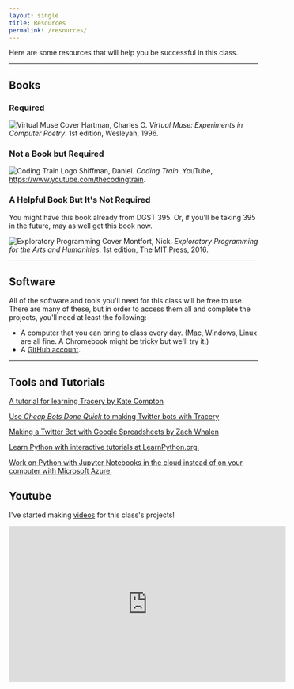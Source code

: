 ```yaml
---
layout: single
title: Resources
permalink: /resources/
---
```


Here are some resources that will help you be successful in this class.

---

## Books

<h3 style="clear:left">Required</h3>

<img class="rt" src="{{ site.baseurl }}/images/virtualmuse.jpg" alt="Virtual Muse Cover" /> Hartman, Charles O. _Virtual Muse: Experiments in Computer Poetry_. 1st edition, Wesleyan, 1996.

<h3 style="clear:left">Not a Book but Required</h3>

<img class="rt" src="{{ site.baseurl }}/images/coding-train.jpg" alt="Coding Train Logo" /> Shiffman, Daniel. _Coding Train_. YouTube, <a href="https://www.youtube.com/thecodingtrain">https://www.youtube.com/thecodingtrain</a>.


<h3 style="clear:left">A Helpful Book But It's Not Required</h3>
You might have this book already from DGST 395. Or, if you'll be taking 395 in the future, may as well get this book now.

<img class="rt" src="{{ site.baseurl }}/images/ep.jpg" alt="Exploratory Programming Cover" /> Montfort, Nick. _Exploratory Programming for the Arts and Humanities_. 1st edition, The MIT Press, 2016.

---

## Software

All of the software and tools you'll need for this class will be free to use. There are many of these, but in order to access them all and complete the projects, you'll need at least the following:

 - A computer that you can bring to class every day. (Mac, Windows, Linux are all fine. A Chromebook might be tricky but we'll try it.)
 - A <a href="http://www.github.com">GitHub account</a>.

 ---

## Tools and Tutorials

<a href="http://www.crystalcodepalace.com/traceryTut.html">A tutorial for learning Tracery by Kate Compton</a>

<a href="http://cheapbotsdonequick.com">Use _Cheap Bots Done Quick_ to making Twitter bots with Tracery</a>

<a href="https://zachwhalen.github.io/ssbot/">Making a Twitter Bot with Google Spreadsheets by Zach Whalen</a>

<a href="http://www.learnpython.org">Learn Python with interactive tutorials at LearnPython.org.</a>

<a href="http://notebooks.azure.com">Work on Python with Jupyter Notebooks in the cloud instead of on your computer with Microsoft Azure.</a>

## Youtube

I've started making [videos](https://www.youtube.com/zachwhalen) for this class's projects! 

<iframe width="560" height="315" src="https://www.youtube.com/embed/xwyd1xEn5d8" frameborder="0" allow="autoplay; encrypted-media" allowfullscreen></iframe>








